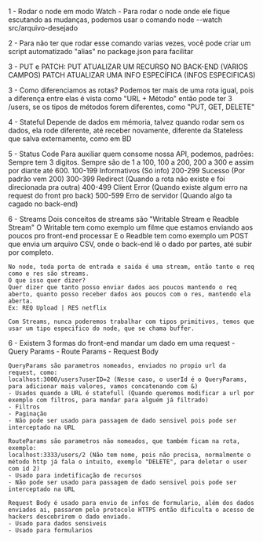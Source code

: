 1 - Rodar o node em modo Watch
    - Para rodar o node onde ele fique escutando as mudanças, podemos usar o comando node --watch src/arquivo-desejado

2 - Para não ter que rodar esse comando varias vezes, você pode criar um script automatizado "alias" no package.json para facilitar

3 - PUT e PATCH:
    PUT ATUALIZAR UM RECURSO NO BACK-END (VARIOS CAMPOS)
    PATCH ATUALIZAR UMA INFO ESPECÍFICA (INFOS ESPECIFICAS)

3 - Como diferenciamos as rotas? 
    Podemos ter mais de uma rota igual, pois a diferença entre elas é vista como "URL + Método" então pode ter 3 /users, se os tipos de métodos forem diferentes, como "PUT, GET, DELETE"

4 - Stateful 
    Depende de dados em mémoria, talvez quando rodar sem os dados, ela rode diferente, até receber novamente, diferente da Stateless que salva externamente, como em BD

5 - Status Code
    Para auxiliar quem consome nossa API, podemos, padrões:
    Sempre tem 3 digitos.
    Sempre são de 1 a 100, 100 a 200, 200 a 300 e assim por diante até 600.
    100-199 Informativos (Só info)
    200-299 Sucesso (Por padrão vem 200)
    300-399 Redirect (Quando a rota não existe e foi direcionada pra outra)
    400-499 Client Error (Quando existe algum erro na request do front pro back)
    500-599 Erro de servidor (Quando algo ta cagado no back-end)

6 - Streams
    Dois conceitos de streams são "Writable Stream e Readble Stream"
    O Writable tem como exemplo um filme que estamos enviando aos poucos pro front-end processar
    E o Readble tem como exemplo um POST que envia um arquivo CSV, onde o back-end lê o dado por partes, até subir por completo.

    No node, toda porta de entrada e saida é uma stream, então tanto o req como e res são streams.
    O que isso quer dizer?
    Quer dizer que tanto posso enviar dados aos poucos mantendo o req aberto, quanto posso receber dados aos poucos com o res, mantendo ela aberta.
    Ex: REQ Upload | RES netflix

    Com Streams, nunca poderemos trabalhar com tipos primitivos, temos que usar um tipo especifico do node, que se chama buffer.

6 - Existem 3 formas do front-end mandar um dado em uma request
    - Query Params
    - Route Params
    - Request Body

    QueryParams são parametros nomeados, enviados no propio url da request, como:
    localhost:3000/users?userID=2 (Nesse caso, o userId é o QueryParams, para adicionar mais valores, vamos concatenando com &)
    - Usados quando a URL é statefull (Quando queremos modificar a url por exemplo com filtros, para mandar para alguém já filtrado)
    - Filtros
    - Paginação
    - Não pode ser usado para passagem de dado sensivel pois pode ser interceptado na URL

    RouteParams são parametros não nomeados, que também ficam na rota, exemplo: 
    localhost:3333/users/2 (Não tem nome, pois não precisa, normalmente o método http já fala o intuito, exemplo "DELETE", para deletar o user com id 2)
    - Usado para indetificação de recursos
    - Não pode ser usado para passagem de dado sensivel pois pode ser interceptado na URL

    Request Body é usado para envio de infos de formulario, além dos dados enviados ai, passarem pelo protocolo HTTPS então dificulta o acesso de hackers descobrirem o dado enviado.
    - Usado para dados sensiveis
    - Usado para formularios 
